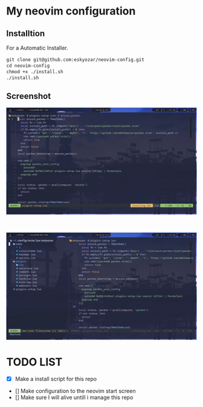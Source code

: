 # My neovim configuration

## Installtion

For a Automatic Installer.

```
git clone git@github.com:eskyozar/neovim-config.git
cd neovim-config
chmod +x ./install.sh
./install.sh 
```
## Screenshot

![image link](screenshots/screenshot%201.png)

<br>

![image link](screenshots/screenshot%202.png)

# TODO LIST

- [x] Make a install script for this repo
- [] Make configuration to the neovim start screen
- [] Make sure I will alive untill i manage this repo